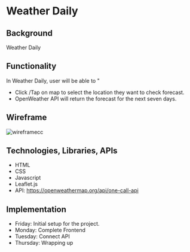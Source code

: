 # Weather Daily
## Background
Weather Daily 
## Functionality 
In Weather Daily, user will be able to "
* Click /Tap on map to select the location they want to check forecast.
* OpenWeather API will return the forecast for the next seven days.
## Wireframe
![wireframecc](https://user-images.githubusercontent.com/56284519/132726203-d1ec48af-8d31-45da-815b-150681a2ed22.png)
## Technologies, Libraries, APIs
* HTML
* CSS
* Javascript
* Leaflet.js 
* API: https://openweathermap.org/api/one-call-api

## Implementation
* Friday: Initial setup for the project.
* Monday: Complete Frontend
* Tuesday: Connect API
* Thursday: Wrapping up
